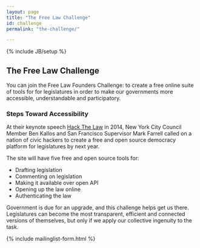 ```yaml
---
layout: page
title: "The Free Law Challenge"
id: challenge
permalink: "the-challenge/"

---
```

{% include JB/setup %}

<div class="main">
  <h2>The Free Law Challenge</h2>

  <div class="intro">
    <p>
      You can join the Free Law Founders Challenge: to create a free online suite of tools for for legislatures in order to make our governments more accessible, understandable and participatory.
    </p>
  </div>

  <div class="steps">
    <div class="content">
      <h3>Steps Toward Accessibility</h3>
      <p>
        At their keynote speech <a href="https://www.youtube.com/watch?v=KVAufdxHpaA#t=73">Hack The Law</a> in 2014, New York City Council Member Ben Kallos and San Francisco Supervisor Mark Farrell called on a nation of civic hackers to create a free and open source democracy platform for legislatures by next year.
      </p>
      <p>
        The site will have five free and open source tools for:
      </p>
      <ul>
        <li>Drafting legislation</li>
        <li>Commenting on legislation</li>
        <li>Making it available over open API</li>
        <li>Opening up the law online</li>
        <li>Authenticating the law</li>
      </ul>
    </div>
  </div>

  <div class="upgrade">
    <p>
      Government is due for an upgrade, and this challenge helps get us there. Legislatures can become the most transparent, efficient and connected versions of themselves, but only if we apply our collective ingenuity to the task.
    </p>
  </div>
</div>

<!-- Include our Mailinglist Signup Form -->
{% include mailinglist-form.html %}
